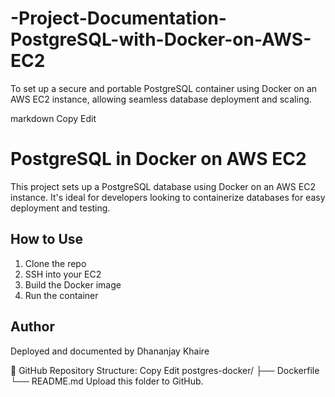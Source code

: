 # -Project-Documentation-PostgreSQL-with-Docker-on-AWS-EC2
To set up a secure and portable PostgreSQL container using Docker on an AWS EC2 instance, allowing seamless database deployment and scaling.


markdown
Copy
Edit
# PostgreSQL in Docker on AWS EC2

This project sets up a PostgreSQL database using Docker on an AWS EC2 instance. It's ideal for developers looking to containerize databases for easy deployment and testing.

## How to Use

1. Clone the repo
2. SSH into your EC2
3. Build the Docker image
4. Run the container

## Author

Deployed and documented by Dhananjay Khaire

📁 GitHub Repository Structure:
Copy
Edit
postgres-docker/
├── Dockerfile
└── README.md
Upload this folder to GitHub.
